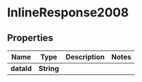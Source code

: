 

# InlineResponse2008

## Properties

Name | Type | Description | Notes
------------ | ------------- | ------------- | -------------
**dataId** | **String** |  | 



